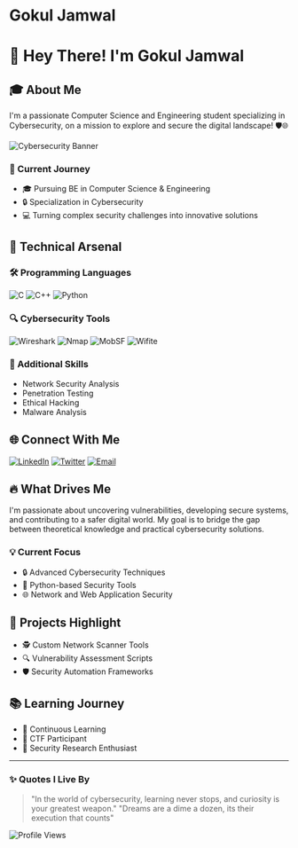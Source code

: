 # Gokul Jamwal
# 👋 Hey There! I'm Gokul Jamwal

## 🎓 About Me
I'm a passionate Computer Science and Engineering student specializing in Cybersecurity, on a mission to explore and secure the digital landscape! 🛡️🌐

![Cybersecurity Banner](https://img.shields.io/badge/Cybersecurity-Enthusiast-red?style=for-the-badge&logo=hackaday)

### 🚀 Current Journey
- 🎓 Pursuing BE in Computer Science & Engineering
- 🔒 Specialization in Cybersecurity
- 💻 Turning complex security challenges into innovative solutions

## 💪 Technical Arsenal

### 🛠️ Programming Languages
![C](https://img.shields.io/badge/C-00599C?style=for-the-badge&logo=c&logoColor=white)
![C++](https://img.shields.io/badge/C++-00599C?style=for-the-badge&logo=c%2B%2B&logoColor=white)
![Python](https://img.shields.io/badge/Python-3776AB?style=for-the-badge&logo=python&logoColor=white)

### 🔍 Cybersecurity Tools
![Wireshark](https://img.shields.io/badge/Wireshark-1679A7?style=for-the-badge&logo=wireshark&logoColor=white)
![Nmap](https://img.shields.io/badge/Nmap-4B0082?style=for-the-badge&logo=nmap&logoColor=white)
![MobSF](https://img.shields.io/badge/MobSF-FF6F61?style=for-the-badge&logo=security&logoColor=white)
![Wifite](https://img.shields.io/badge/Wifite-006400?style=for-the-badge&logo=wifi&logoColor=white)

### 🌟 Additional Skills
- Network Security Analysis
- Penetration Testing
- Ethical Hacking
- Malware Analysis

## 🌐 Connect With Me
[![LinkedIn](https://img.shields.io/badge/LinkedIn-0077B5?style=for-the-badge&logo=linkedin&logoColor=white)](https://www.linkedin.com/in/gokulj14)
[![Twitter](https://img.shields.io/badge/Twitter-1DA1F2?style=for-the-badge&logo=twitter&logoColor=white)](https://twitter.com/GOKULJ01)
[![Email](https://img.shields.io/badge/Email-D14836?style=for-the-badge&logo=gmail&logoColor=white)](mailto:gokul.jamwal2011@gmail.com)

## 🔥 What Drives Me
I'm passionate about uncovering vulnerabilities, developing secure systems, and contributing to a safer digital world. My goal is to bridge the gap between theoretical knowledge and practical cybersecurity solutions.

### 💡 Current Focus
- 🔒 Advanced Cybersecurity Techniques
- 🐍 Python-based Security Tools
- 🌐 Network and Web Application Security

## 🚧 Projects Highlight
- 🕵️ Custom Network Scanner Tools
- 🔍 Vulnerability Assessment Scripts
- 🛡️ Security Automation Frameworks

## 📚 Learning Journey
- 🎯 Continuous Learning
- 🧠 CTF Participant
- 🔬 Security Research Enthusiast

---

### ✨ Quotes I Live By
> "In the world of cybersecurity, learning never stops, and curiosity is your greatest weapon."
> "Dreams are a dime a dozen, its their execution that counts" 

![Profile Views](https://komarev.com/ghpvc/?username=yourgithubusername&color=green)

